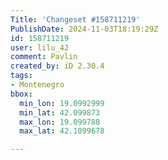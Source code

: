 ```yaml
---
Title: 'Changeset #158711219'
PublishDate: 2024-11-03T18:19:29Z
id: 158711219
user: lilu_42
comment: Pavlin
created_by: iD 2.30.4
tags:
- Montenegro
bbox:
  min_lon: 19.0992999
  min_lat: 42.099873
  max_lon: 19.099788
  max_lat: 42.1099678

---
```

